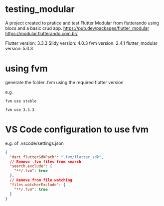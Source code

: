 # testing_modular

A project created to pratice and test Flutter Modular from flutterando using blocs and a basic crud app.
https://pub.dev/packages/flutter_modular
https://modular.flutterando.com.br/

Flutter version: 3.3.3
Slidy version: 4.0.3
fvm version: 2.4.1
flutter_modular version: 5.0.3

# using fvm

generate the folder .fvm using the required flutter version

e.g. 
```
fvm use stable
```
```
fvm use 3.3.3
```

# VS Code configuration to use fvm

e.g. of .vscode/settings.json

```json
{
  "dart.flutterSdkPath": ".fvm/flutter_sdk",
  // Remove .fvm files from search
  "search.exclude": {
    "**/.fvm": true
  },
  // Remove from file watching
  "files.watcherExclude": {
    "**/.fvm": true
  }
}
```
